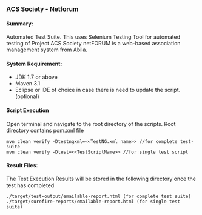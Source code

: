 ### ACS Society - Netforum

#### Summary:

Automated Test Suite. This uses Selenium Testing Tool for automated testing of Project ACS Society
netFORUM is a web-based association management system from Abila.

#### System Requirement:

* JDK 1.7 or above
* Maven 3.1
* Eclipse or IDE of choice in case there is need to update the script. (optional)

#### Script Execution

Open terminal and navigate to the root directory of the scripts. Root directory contains pom.xml file

    mvn clean verify -Dtestngxml=<<TestNG.xml name>> //for complete test-suite
    mvn clean verify -Dtest=<<TestScriptName>> //for single test script

#### Result Files:	
The Test Execution Results will be stored in the following directory once the test has completed

    ./target/test-output/emailable-report.html (for complete test suite)
    ./target/surefire-reports/emailable-report.html (for single test suite)
